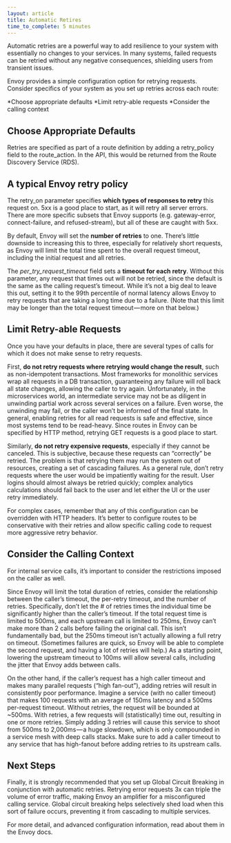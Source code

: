 ```yaml
---
layout: article
title: Automatic Retires
time_to_complete: 5 minutes
---
```


Automatic retries are a powerful way to add resilience to your system with
essentially no changes to your services. In many systems, failed requests can
be retried without any negative consequences, shielding users from transient
issues.

Envoy provides a simple configuration option for retrying requests. Consider
specifics of your system as you set up retries across each route:

*Choose appropriate defaults
*Limit retry-able requests
*Consider the calling context

## Choose Appropriate Defaults

Retries are specified as part of a route definition by adding a retry_policy
field to the route_action. In the API, this would be returned from the Route
Discovery Service (RDS).

## A typical Envoy retry policy

The retry_on parameter specifies **which types of responses to retry** this
request on. 5xx is a good place to start, as it will retry all server errors.
There are more specific subsets that Envoy supports (e.g. gateway-error,
connect-failure, and refused-stream), but all of these are caught with 5xx.

By default, Envoy will set the **number of retries** to one. There’s little
downside to increasing this to three, especially for relatively short requests,
as Envoy will limit the total time spent to the overall request timeout,
including the initial request and all retries.

The *per_try_request_timeout* field sets a **timeout for each retry**. Without
this parameter, any request that times out will not be retried, since the
default is the same as the calling request’s timeout. While it’s not a big deal
to leave this out, setting it to the 99th percentile of normal latency allows
Envoy to retry requests that are taking a long time due to a failure. (Note
that this limit may be longer than the total request timeout — more on that
below.)

## Limit Retry-able Requests
Once you have your defaults in place, there are several types of calls for
which it does not make sense to retry requests.

First, **do not retry requests where retrying would change the result**, such
as non-idempotent transactions. Most frameworks for monolithic services wrap
all requests in a DB transaction, guaranteeing any failure will roll back all
state changes, allowing the caller to try again. Unfortunately, in the
microservices world, an intermediate service may not be as diligent in
unwinding partial work across several services on a failure. Even worse, the
unwinding may fail, or the caller won’t be informed of the final state. In
general, enabling retries for all read requests is safe and effective, since
most systems tend to be read-heavy. Since routes in Envoy can be specified by
HTTP method, retrying GET requests is a good place to start.

Similarly, **do not retry expensive requests**, especially if they cannot be
canceled. This is subjective, because these requests can “correctly” be
retried. The problem is that retrying them may run the system out of resources,
creating a set of cascading failures. As a general rule, don’t retry requests
where the user would be impatiently waiting for the result. User logins should
almost always be retried quickly; complex analytics calculations should fail
back to the user and let either the UI or the user retry immediately.

For complex cases, remember that any of this configuration can be overridden
with HTTP headers. It’s better to configure routes to be conservative with
their retries and allow specific calling code to request more aggressive retry
behavior.

## Consider the Calling Context

For internal service calls, it’s important to consider the restrictions imposed
on the caller as well.

Since Envoy will limit the total duration of retries, consider the relationship
between the caller’s timeout, the per-retry timeout, and the number of retries.
Specifically, don’t let the # of retries times the individual time be
significantly higher than the caller’s timeout. If the total request time is
limited to 500ms, and each upstream call is limited to 250ms, Envoy can’t make
more than 2 calls before failing the original call. This isn’t fundamentally
bad, but the 250ms timeout isn’t actually allowing a full retry on timeout.
(Sometimes failures are quick, so Envoy will be able to complete the second
request, and having a lot of retries will help.) As a starting point, lowering
the upstream timeout to 100ms will allow several calls, including the jitter
that Envoy adds between calls.

On the other hand, if the caller’s request has a high caller timeout and makes
many parallel requests (“high fan-out”), adding retries will result in
consistently poor performance. Imagine a service (with no caller timeout) that
makes 100 requests with an average of 150ms latency and a 500ms per-request
timeout. Without retries, the request will be bounded at ~500ms. With retries,
a few requests will (statistically) time out, resulting in one or more retries.
Simply adding 3 retries will cause this service to shoot from 500ms to
2,000ms — a huge slowdown, which is only compounded in a service mesh with deep
calls stacks. Make sure to add a caller timeout to any service that has
high-fanout before adding retries to its upstream calls.

## Next Steps

Finally, it is strongly recommended that you set up Global Circuit Breaking in
conjunction with automatic retries. Retrying error requests 3x can triple the
volume of error traffic, making Envoy an amplifier for a misconfigured calling
service. Global circuit breaking helps selectively shed load when this sort of
failure occurs, preventing it from cascading to multiple services.

For more detail, and advanced configuration information, read about them in the
Envoy docs.
